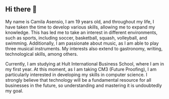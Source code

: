 ## Hi there 👋

My name is Camila Asensio, I am 19 years old, and throughout my life, I have taken the time to develop various skills, allowing me to expand my knowledge. This has led me to take an interest in different environments, such as sports, including soccer, basketball, squash, volleyball, and swimming. Additionally, I am passionate about music, as I am able to play three musical instruments. My interests also extend to gastronomy, writing, technological skills, among others.

Currently, I am studying at Hult International Business School, where I am in my first year. At this moment, as I am taking CM3 (Future Proofing), I am particularly interested in developing my skills in computer science. I strongly believe that technology will be a fundamental resource for all businesses in the future, so understanding and mastering it is undoubtedly my goal.

